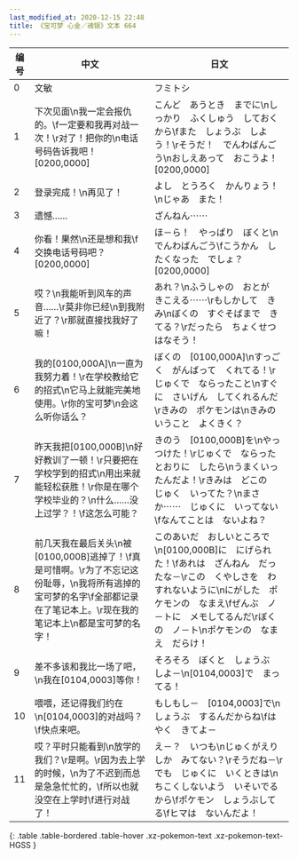 ```yaml
---
last_modified_at: 2020-12-15 22:48
title: 《宝可梦 心金／魂银》文本 664
---
```

| 编号 | 中文 | 日文 |
| ---- | ---- | ---- |
| 0 | 文敏 | フミトシ |
| 1 | 下次见面\n我一定会报仇的。\f一定要和我再对战一次！\r对了！把你的\n电话号码告诉我吧！[0200,0000] | こんど　あうとき　までに\nしっかり　ふくしゅう　しておくから\fまた　しょうぶ　しよう！\rそうだ！　でんわばんごう\nおしえあって　おこうよ！[0200,0000] |
| 2 | 登录完成！\n再见了！ | よし　とうろく　かんりょう！\nじゃあ　また！ |
| 3 | 遗憾…… | ざんねん⋯⋯ |
| 4 | 你看！果然\n还是想和我\f交换电话号码吧？[0200,0000] | ほ－ら！　やっぱり　ぼくと\nでんわばんごう\fこうかん　したくなった　でしょ？[0200,0000] |
| 5 | 哎？\n我能听到风车的声音……\r莫非你已经\n到我附近了？\r那就直接找我好了嘛！ | あれ？\nふうしゃの　おとが　きこえる⋯⋯\rもしかして　きみ\nぼくの　すぐそばまで　きてる？\rだったら　ちょくせつ　はなそう！ |
| 6 | 我的[0100,000A]\n一直为我努力着！\r在学校教给它的招式\n它马上就能完美地使用。\r你的宝可梦\n会这么听你话么？ | ぼくの　[0100,000A]\nすっごく　がんばって　くれてる！\rじゅくで　ならったこと\nすぐに　さいげん　してくれるんだ\rきみの　ポケモンは\nきみの　いうこと　よくきく？ |
| 7 | 昨天我把[0100,000B]\n好好教训了一顿！\r只要把在学校学到的招式\n用出来就能轻松获胜！\r你是在哪个学校毕业的？\n什么……没上过学？！\f这怎么可能？ | きのう　[0100,000B]を\nやっつけた！\rじゅくで　ならったとおりに　したら\nうまくいったんだよ！\rきみは　どこの　じゅく　いってた？\nまさか⋯⋯　じゅくに　いってない\fなんてことは　ないよね？ |
| 8 | 前几天我在最后关头\n被[0100,000B]逃掉了！\f真是可惜啊。\r为了不忘记这份耻辱，\n我将所有逃掉的宝可梦的名字\f全部都记录在了笔记本上。\r现在我的笔记本上\n都是宝可梦的名字！ | このあいだ　おしいところで\n[0100,000B]に　にげられた！\fあれは　ざんねん　だったな－\rこの　くやしさを　わすれないように\nにがした　ポケモンの　なまえ\fぜんぶ　ノ－トに　メモしてるんだ\rぼくの　ノ－ト\nポケモンの　なまえ　だらけ！ |
| 9 | 差不多该和我比一场了吧，\n我在[0104,0003]等你！ | そろそろ　ぼくと　しょうぶ　しよ－\n[0104,0003]で　まってる！ |
| 10 | 喂喂，还记得我们约在\n[0104,0003]的对战吗？\f快点来吧。 | もしもし－　[0104,0003]で\nしょうぶ　するんだからね\fはやく　きてよ－ |
| 11 | 哎？平时只能看到\n放学的我们？\r是啊。\r因为去上学的时候，\n为了不迟到而总是急急忙忙的，\f所以也就没空在上学时\f进行对战了！ | え－？　いつも\nじゅくがえりしか　みてない？\rそうだね－\rでも　じゅくに　いくときは\nちこくしないよう　いそいでるから\fポケモン　しょうぶしてる\fヒマは　ないんだよ！ |
{: .table .table-bordered .table-hover .xz-pokemon-text .xz-pokemon-text-HGSS }